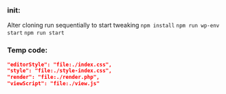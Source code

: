 ### init:
Alter cloning run sequentially to start tweaking
`npm install`
`npm run wp-env start`
`npm run start`


### Temp code:
```json
"editorStyle": "file:./index.css",
"style": "file:./style-index.css",
"render": "file:./render.php",
"viewScript": "file:./view.js"
```